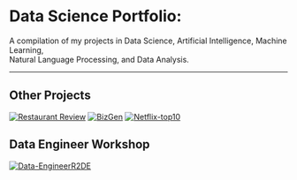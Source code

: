 # Data Science Portfolio:
A compilation of my projects in Data Science, Artificial Intelligence, Machine Learning, 
<br> Natural Language Processing, and Data Analysis.

---
## Other Projects
[![Restaurant Review](https://github-readme-stats.vercel.app/api/pin/?username=thitirat-mnc&repo=wongnai-restuarants-rating-classification&show_icons=true&theme=codeSTACKr)](https://gist.github.com/thitirat-mnc/wongnai-restuarants-rating-classification/)
[![BizGen](https://github-readme-stats.vercel.app/api/pin/?username=thitirat-mnc&repo=BizGen&show_icons=true&theme=highcontrast)](https://gist.github.com/thitirat-mnc/BizGen/)
[![Netflix-top10](https://github-readme-stats.vercel.app/api/pin/?username=thitirat-mnc&repo=Netflix-top10-dataset&show_icons=true&theme=nightowl)](https://gist.github.com/thitirat-mnc/Netflix-top10-dataset/)

## Data Engineer Workshop
[![Data-EngineerR2DE](https://github-readme-stats.vercel.app/api/pin/?username=thitirat-mnc&repo=Data-Engineer-Workshop-R2DE&show_icons=true&theme=catppuccin_latte)](https://gist.github.com/thitirat-mnc/Data-Engineer-Workshop-R2DE/)
